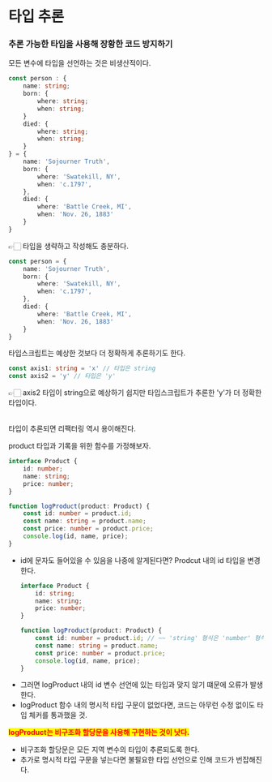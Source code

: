 # 타입 추론

### 추론 가능한 타입을 사용해 장황한 코드 방지하기

모든 변수에 타입을 선언하는 것은 비생산적이다. 

```typescript
const person : {
    name: string;
    born: {
        where: string;
        when: string;
    }
    died: {
        where: string;
        when: string;
    }
} = {
    name: 'Sojourner Truth',
    born: {
        where: 'Swatekill, NY',
        when: 'c.1797',
    },
    died: {
        where: 'Battle Creek, MI',
        when: 'Nov. 26, 1883'
    }
}
```

👉🏻 타입을 생략하고 작성해도 충분하다. 

```typescript
const person = {
    name: 'Sojourner Truth',
    born: {
        where: 'Swatekill, NY',
        when: 'c.1797',
    },
    died: {
        where: 'Battle Creek, MI',
        when: 'Nov. 26, 1883'
    }
}
```

타입스크립트는 예상한 것보다 더 정확하게 추론하기도 한다. 
```typescript
const axis1: string = 'x' // 타입은 string
const axis2 = 'y' // 타입은 'y'
```
👉🏻 axis2 타입이 string으로 예상하기 쉽지만 타입스크립트가 추론한 'y'가 더 정확한 타입이다. 

<br>
타입이 추론되면 리팩터링 역시 용이해진다. 

product 타입과 기록을 위한 함수를 가정해보자.
```typescript
interface Product {
    id: number;
    name: string;
    price: number;
}

function logProduct(product: Product) {
    const id: number = product.id;
    const name: string = product.name;
    const price: number = product.price;
    console.log(id, name, price);
}
```

- id에 문자도 들어있을 수 있음을 나중에 알게된다면? Prodcut 내의 id 타입을 변경한다. 
    ```typescript
    interface Product {
        id: string;
        name: string;
        price: number;
    }

    function logProduct(product: Product) {
        const id: number = product.id; // ~~ 'string' 형식은 'number' 형식에 할당할 수 없습니다. 
        const name: string = product.name;
        const price: number = product.price;
        console.log(id, name, price);
    }
    ```
- 그러면 logProduct 내의 id 변수 선언에 있는 타입과 맞지 않기 떄문에 오류가 발생한다. 
- logProduct 함수 내의 명시적 타입 구문이 없었다면, 코드는 아무런 수정 없이도 타입 체커를 통과했을 것.


<mark style="color:red;">**logProduct는 비구조화 할당문을 사용해 구현하는 것이 낫다.**</mark>

- 비구조화 할당문은 모든 지역 변수의 타입이 추론되도록 한다. 
- 추가로 명시적 타입 구문을 넣는다면 불필요한 타입 선언으로 인해 코드가 번잡해진다. 

